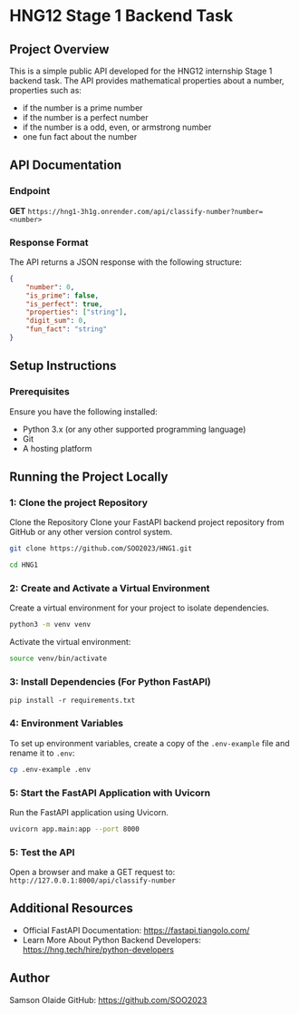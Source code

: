 # HNG12 Stage 1 Backend Task  

## Project Overview  
This is a simple public API developed for the HNG12 internship Stage 1 backend task. The API provides mathematical properties about a number, properties such as:  

- if the number is a prime number 
- if the number is a perfect number 
- if the number is a odd, even, or armstrong number 
- one fun fact about the number

## API Documentation  

### Endpoint  
**GET** `https://hng1-3h1g.onrender.com/api/classify-number?number=<number>`

### Response Format  
The API returns a JSON response with the following structure:  

```json
{
    "number": 0,
    "is_prime": false,
    "is_perfect": true,
    "properties": ["string"],
    "digit_sum": 0,
    "fun_fact": "string"
}
```

## Setup Instructions

### Prerequisites
Ensure you have the following installed:

- Python 3.x (or any other supported programming language)
- Git
- A hosting platform

## Running the Project Locally

### 1: Clone the project Repository

Clone the Repository
Clone your FastAPI backend project repository from GitHub or any other version control system.

```bash
git clone https://github.com/SOO2023/HNG1.git

cd HNG1
```

### 2: Create and Activate a Virtual Environment

Create a virtual environment for your project to isolate dependencies.

```bash
python3 -m venv venv
```

Activate the virtual environment:

```bash
source venv/bin/activate
```

### 3: Install Dependencies (For Python FastAPI)
```
pip install -r requirements.txt
```

### 4: Environment Variables

To set up environment variables, create a copy of the `.env-example` file and rename it to `.env`:

```bash
cp .env-example .env
```

### 5: Start the FastAPI Application with Uvicorn
Run the FastAPI application using Uvicorn.

```bash
uvicorn app.main:app --port 8000
```

### 5: Test the API
Open a browser and make a GET request to: `http://127.0.0.1:8000/api/classify-number`

## Additional Resources

- Official FastAPI Documentation: https://fastapi.tiangolo.com/
- Learn More About Python Backend Developers: https://hng.tech/hire/python-developers

## Author

Samson Olaide
GitHub: https://github.com/SOO2023